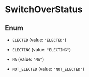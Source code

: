 

# SwitchOverStatus

## Enum


* `ELECTED` (value: `"ELECTED"`)

* `ELECTING` (value: `"ELECTING"`)

* `NA` (value: `"NA"`)

* `NOT_ELECTED` (value: `"NOT_ELECTED"`)



